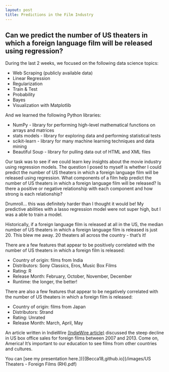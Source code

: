 ```yaml
---
layout: post
title: Predictions in the Film Industry
---
```


##  Can we predict the number of US theaters in which a foreign language film will be released using regression? 

During the last 2 weeks, we focused on the following data science topics:  
* Web Scraping (publicly available data)  
* Linear Regression  
* Regularization   
* Train & Test  
* Probability  
* Bayes  
* Visualization with Matplotlib 

And we learned the following Python libraries:  
* NumPy - library for performing high-level mathematical functions on arrays and matrices   
* stats models - library for exploring data and performing statistical tests  
* scikit-learn - library for many machine learning techniques and data mining  
* Beautiful Soup - library for pulling data out of HTML and XML files  

Our task was to see if we could learn key insights about the movie industry using regression models. The question I posed to myself is whether I could predict the number of US theaters in which a foreign language film will be released using regression. What components of a film help predict the number of US theaters in which a foreign language film will be released? Is there a positive or negative relationship with each component and how strong is each relationship?  

Drumroll… this was definitely harder than I thought it would be!  My predictive abilities with a lasso regression model were not super high, but I was a able to train a model. 

Historically, if a foreign language film is released at all in the US, the median number of US theaters in which a foreign language film is released is just 20. This blew me away. 20 theaters all across the country - that’s it!  

There are a few features that appear to be positively correlated with the number of US theaters in which a foreign film is released:   
* Country of origin: films from India  
* Distributors: Sony Classics, Eros, Music Box Films  
* Rating: R  
* Release Month: February, October, November, December  
* Runtime: the longer, the better!  

There are also a few features that appear to be negatively correlated with the number of US theaters in which a foreign film is released:  
* Country of origin: films from Japan  
* Distributors: Strand  
* Rating: Unrated  
* Release Month: March, April, May  

An article written in IndieWire [(IndieWire article)](http://www.indiewire.com/2014/05/the-lonely-subtitle-heres-why-u-s-audiences-are-abandoning-foreign-language-films-27051/) discussed the steep decline in US box office sales for foreign films between 2007 and 2013. Come on, America! It’s important to our education to see films from other countries and cultures.   

You can [see my presentation here.]({{Becca18,github.io}}/images/US Theaters - Foreign Films (RH).pdf)


